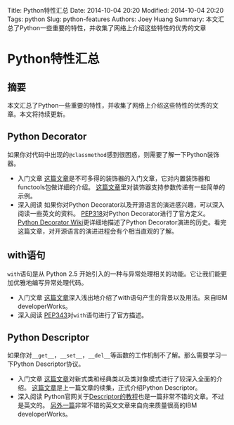 Title: Python特性汇总
Date: 2014-10-04 20:20
Modified: 2014-10-04 20:20
Tags: python
Slug: python-features
Authors: Joey Huang
Summary: 本文汇总了Python一些重要的特性，并收集了网络上介绍这些特性的优秀的文章

Python特性汇总
==============

## 摘要

本文汇总了Python一些重要的特性，并收集了网络上介绍这些特性的优秀的文章。本文将持续更新。

## Python Decorator

如果你对代码中出现的`@classmethod`感到很困惑，则需要了解一下Python装饰器。

* 入门文章
  [这篇文章][1]是不可多得的装饰器的入门文章，它对内置装饰器和functools包做详细的介绍。
  [这篇文章][2]里对装饰器支持参数传递有一些简单的示例。
* 深入阅读
  如果你对Python Decorator以及开源语言的演进感兴趣，可以深入阅读一些英文的资料。
  [PEP318][4]对Python Decorator进行了官方定义。
  [Python Decorator Wiki][5]更详细地描述了Python Decorator演进的历史。看完这篇文章，对开源语言的演进进程会有个相当直观的了解。

## with语句

`with`语句是从 Python 2.5 开始引入的一种与异常处理相关的功能。它让我们能更加优雅地编写异常处理代码。

* 入门文章
  [这篇文章][3]深入浅出地介绍了with语句产生的背景以及用法。来自IBM developerWorks。
* 深入阅读
  [PEP343][6]对`with`语句进行了官方描述。

## Python Descriptor

如果你对`__get__`，`__set__`，`__del__`等函数的工作机制不了解。那么需要学习一下Python Descriptor协议。

* 入门文章
  [这篇文章][7]对新式类和经典类以及类对象模式进行了较深入全面的介绍。
  [这篇文章][8]是上一篇文章的续集，正式介绍Python Descriptor。
* 深入阅读
  Python官网关于[Descriptor的教程][10]也是一篇非常不错的文章。不过是英文的。
  [另外一篇][9]非常不错的英文文章来自向来质量很高的IBM developerWorks。

[1]: http://www.cnblogs.com/huxi/archive/2011/03/01/1967600.html
[2]: http://www.cnblogs.com/rhcad/archive/2011/12/21/2295507.html
[3]: http://www.ibm.com/developerworks/cn/opensource/os-cn-pythonwith/
[4]: http://legacy.python.org/dev/peps/pep-0318/
[5]: https://wiki.python.org/moin/PythonDecorators
[6]: http://legacy.python.org/dev/peps/pep-0343/
[7]: http://www.cnblogs.com/btchenguang/archive/2012/09/17/2689146.html
[8]: http://www.cnblogs.com/btchenguang/archive/2012/09/18/2690802.html
[9]: http://www.ibm.com/developerworks/library/os-pythondescriptors/
[10]: https://docs.python.org/2/howto/descriptor.html
